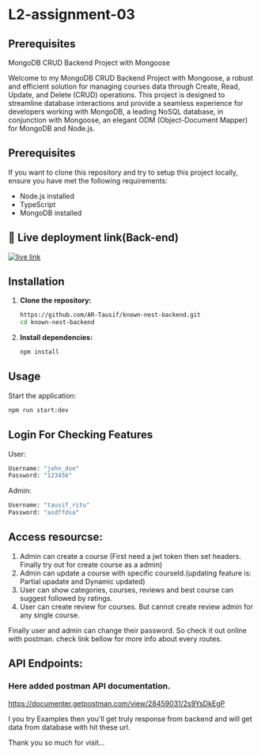 # L2-assignment-03

## Prerequisites

MongoDB CRUD Backend Project with Mongoose

Welcome to my MongoDB CRUD Backend Project with Mongoose, a robust and efficient solution for managing courses data through Create, Read, Update, and Delete (CRUD) operations. This project is designed to streamline database interactions and provide a seamless experience for developers working with MongoDB, a leading NoSQL database, in conjunction with Mongoose, an elegant ODM (Object-Document Mapper) for MongoDB and Node.js.

## Prerequisites

If you want to clone this repository and try to setup this project locally, ensure you have met the following requirements:

- Node.js installed
- TypeScript
- MongoDB installed

## 🔗 Live deployment link(Back-end)

[![live link](https://img.shields.io/badge/Live_Link-0A66C2?style=for-the-badge&logo=ko-fi&logoColor=white)](https://l2b2a4-course-review-ar-tausif.vercel.app)

## Installation

1. **Clone the repository:**

   ```bash
   https://github.com/AR-Tausif/known-nest-backend.git
   cd known-nest-backend
   ```

2. **Install dependencies:**

   ```bash
   npm install
   ```

## Usage

Start the application:

```bash
npm run start:dev
```

## Login For Checking Features

User:

```bash
Username: "john_doe"
Password: "123456"
```

Admin:

```bash
Username: "tausif_ritu"
Password: "asdffdsa"
```

## Access resourcse:

1. Admin can create a course (First need a jwt token then set headers. Finally try out for create course as a admin)
2. Admin can update a course with specific courseId.(updating feature is: Partial upadate and Dynamic updated)
3. User can show categories, courses, reviews and best course can suggest followed by ratings.
4. User can create review for courses. But cannot create review admin for any single course.

Finally user and admin can change their password. So check it out online with postman. check link bellow for more info about every routes.

## API Endpoints:

### Here added postman API documentation.

https://documenter.getpostman.com/view/28459031/2s9YsDkEgP

I you try Examples then you'll get truly response from backend and will get data from database with hit these url.

Thank you so much for visit...
